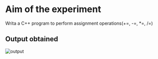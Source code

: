 # Aim of the experiment
Writa a C++ program to perform assignment operations(+=, -=, *=, /=)

## Output obtained

![output](AssOout.png)

